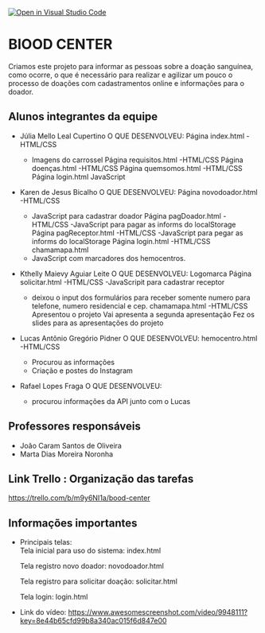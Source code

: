[![Open in Visual Studio Code](https://classroom.github.com/assets/open-in-vscode-c66648af7eb3fe8bc4f294546bfd86ef473780cde1dea487d3c4ff354943c9ae.svg)](https://classroom.github.com/online_ide?assignment_repo_id=7737712&assignment_repo_type=AssignmentRepo)
# BlOOD CENTER
Criamos este projeto para informar as pessoas sobre a doação sanguínea, como ocorre, o que é necessário para realizar e agilizar um pouco o processo de doações com cadastramentos online e informações para o doador.


## Alunos integrantes da equipe

* Júlia Mello Leal Cupertino
  O QUE DESENVOLVEU: 
  Página index.html
   -HTML/CSS
   - Imagens do carrossel
  Página requisitos.html
   -HTML/CSS
  Página doenças.html
   -HTML/CSS
  Página quemsomos.html
   -HTML/CSS
  Página login.html
   JavaScript

* Karen de Jesus Bicalho
  O QUE DESENVOLVEU:
  Página novodoador.html
   -HTML/CSS 
   - JavaScript para cadastrar doador
  Página pagDoador.html
   -HTML/CSS
   -JavaScript para pagar as informs do localStorage
  Página pagReceptor.html
   -HTML/CSS
   -JavaScript para pegar as informs do localStorage
  Página login.html
   -HTML/CSS
  chamamapa.html
   - JavaScript com marcadores dos hemocentros.

* Kthelly Maievy Aguiar Leite
  O QUE DESENVOLVEU:
   Logomarca
   Página solicitar.html
    -HTML/CSS
    -JavaScripit para cadastrar receptor
    - deixou o input dos formulários para receber somente numero para telefone, numero
      residencial e cep.
   chamamapa.html
    -HTML/CSS
   Apresentou o projeto
   Vai apresenta a segunda apresentação
   Fez os slides para as apresentações do projeto

* Lucas Antônio Gregório Pidner
  O QUE DESENVOLVEU:
  hemocentro.html
   -HTML/CSS
   - Procurou as informações
   - Criação e postes do Instagram 

* Rafael Lopes Fraga
  O QUE DESENVOLVEU:
  - procurou informações da API junto com o Lucas 

## Professores responsáveis

* João Caram Santos de Oliveira 
* Marta Dias Moreira Noronha

## Link Trello : Organização das tarefas

  https://trello.com/b/m9y6NI1a/bood-center
  
## Informações importantes
* Principais telas:  
   Tela inicial para uso do sistema: index.html

   Tela registro novo doador: novodoador.html

   Tela registro para solicitar doação: solicitar.html

   Tela login: login.html

* Link do vídeo: https://www.awesomescreenshot.com/video/9948111?key=8e44b65cfd99b8a340ac015f6d847e00

